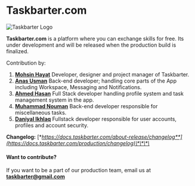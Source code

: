 # Taskbarter.com



![Taskbarter Logo](https://camo.githubusercontent.com/2aa82fae88cd3a19c7132c6a50cf894ace778315/68747470733a2f2f7461736b6261727465722e6769746875622e696f2f696e632f6c6f676f2e706e67)

**Taskbarter.com** is a platform where you can exchange skills for free. Its under development and will be released when the production build is finalized.

Contribution by:

1. [**Mohsin Hayat**](https://github.com/mohsinht) Developer, designer and project manager of Taskbarter.
2. [**Anas Usman**](https://github.com/AnnasUsman) Back-end developer; handling core parts of the App including Workspace, Messaging and Notifications.
3. [**Ahmed Hasan**](https://github.com/ahmadx16) Full Stack developer handling profile system and task management system in the app.
4. [**Muhammad Nouman**](https://github.com/Muhammad1Nouman) Back-end developer responsible for miscellaneous tasks.
5. [**Daniyal Ikhlaq**](https://github.com/IMDaniyal) Fullstack developer responsible for user accounts, profiles and account security.

**Changelog:** [**https://docs.taskbarter.com/about-release/changelog**](https://docs.taskbarter.com/production/changelog)\*\*\*\*

#### Want to contribute?

If you want to be a part of our production team, email us at [**taskbarter@gmail.com**](mailto:taskbarter@gmail.com)





